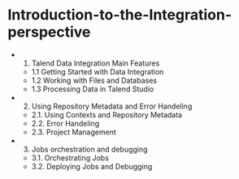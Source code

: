 # Introduction-to-the-Integration-perspective

- 1. Talend Data Integration Main Features
  - 1.1 Getting Started with Data Integration
  - 1.2 Working with Files and Databases
  - 1.3 Processing Data in Talend Studio

- 2. Using Repository Metadata and Error Handeling
  - 2.1. Using Contexts and Repository Metadata
  - 2.2. Error Handeling
  - 2.3. Project Management

- 3. Jobs orchestration and debugging
  - 3.1. Orchestrating Jobs
  - 3.2. Deploying Jobs and Debugging
